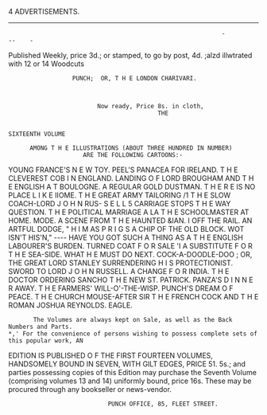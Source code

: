 4                                    ADVERTISEMENTS.
--                                                              - --
                                                                -                               --    -


Published Weekly, price 3d.; or stamped, to go by post, 4d. ;alzd illwtrated with 12 or 14 Woodcuts


                      PUNCH;  OR, T H E LONDON CHARIVARI.



                             Now ready, Price 8s. in cloth,
                                              THE


    SIXTEENTH VOLUME

          AMONG T H E ILLUSTRATIONS (ABOUT THREE HUNDRED IN NUMBER)
                         ARE THE FOLLOWING CARTOONS:-

YOUNG FRANCE'S N E W TOY.                             PEEL'S PANACEA FOR IRELAND.
T H E CLEVEREST COB I N ENGLAND.                      LANDING O F LORD BROUGHAM AND
                                                         T H E ENGLISH A T BOULOGNE.
A REGULAR GOLD DUSTMAN.
T H E R E IS NO PLACE L I K E IIOME.
T H E GREAT ARMY TAILORING
                                                 /1   T H E SLOW COACH-LORD J O H N RUS-
                                                           S E L L 5 CARRIAGE STOPS T H E
                                                           WAY
     QUESTION.
                                                      T H E POLITICAL      MARRIAGE         A        LA
T H E SCHOOLMASTER AT HOME.                                MODE.
A SCENE FROM T H E HAUNTED &IAN.                  I   OFF THE RAIL.
AN ARTFUL DODGE, " H I M AS P R I G S                 A CHIP OF THE OLD BLOCK.
   WOT ISN'T HIS'N," ----
                                                      HAVE YOU GOT SUCH A THING AS A
T H E ENGLISH LABOURER'S BURDEN.                        TURNED COAT F O R SALE 'I
A SUBSTITUTE F O R T H E SEA-SIDE.                    WHAT H E MUST DO NEXT.
COCK-A-DOODLE-DOO ; OR, THE GREAT                     LORD STANLEY SURRENDERING H I S
   PROTECTIONIST.                                        SWORD TO LORD J O H N RUSSELL.
A CHANGE F O R INDIA.                                 T H E DOCTOR ORDERING SANCHO
T H E NEW ST. PATRICK.                                     PANZA'S D I N N E R AWAY.
T H E FARMERS' WILL-O'-THE-WISP.                      PUNCH'S DREAM O F PEACE.
T H E CHURCH MOUSE-AFTER                   SIR        T H E FRENCH COCK AND T H E ROMAN
     JOSHUA REYNOLDS.                                      EAGLE.


           The Volumes are always kept on Sale, as well as the Back Numbers and Parts.
    *,' For the convenience of persons wishing to possess complete sets of this popular work, AN
EDITION IS PUBLISHED O F THE FIRST FOURTEEN VOLUMES, HANDSOMELY
BOUND IN SEVEN, WITH GILT EDGES, PRICE 51. 5s.; and parties possessing copies of this
Edition may purchase the Seventh Volume (comprising volumes 13 and 14) uniformly bound, price 16s.
These may be procured through any bookseller or news-vendor.

                                PUNCH OFFICE, 85, FLEET STREET.
